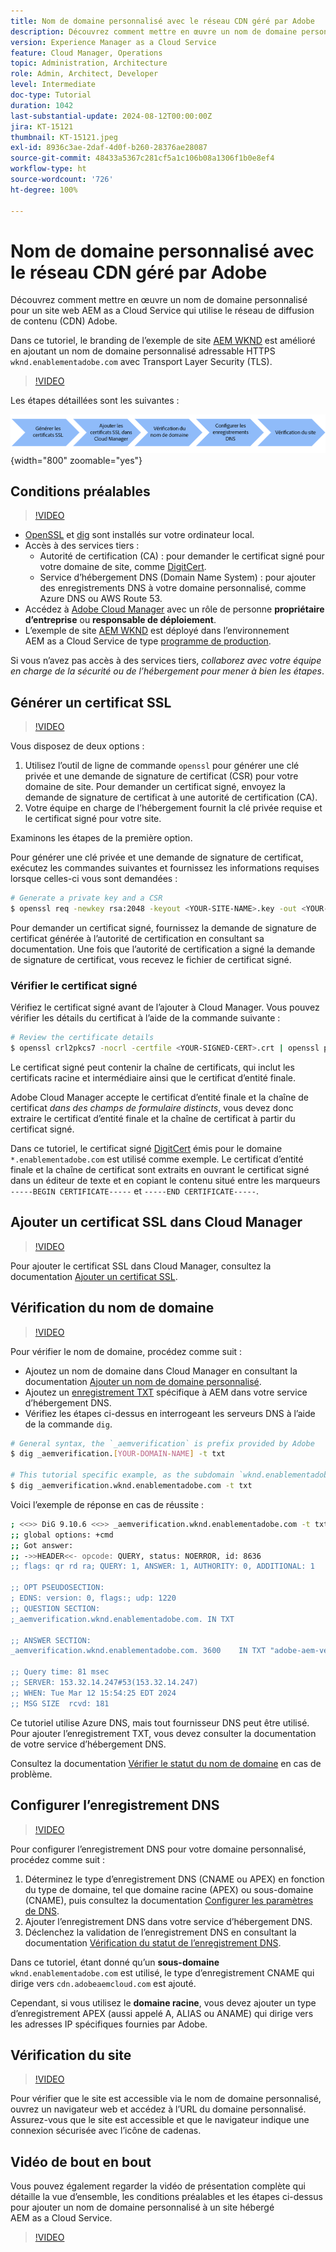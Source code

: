 ```yaml
---
title: Nom de domaine personnalisé avec le réseau CDN géré par Adobe
description: Découvrez comment mettre en œuvre un nom de domaine personnalisé sur le site web AEM as a Cloud Service qui utilise un réseau CDN géré par Adobe.
version: Experience Manager as a Cloud Service
feature: Cloud Manager, Operations
topic: Administration, Architecture
role: Admin, Architect, Developer
level: Intermediate
doc-type: Tutorial
duration: 1042
last-substantial-update: 2024-08-12T00:00:00Z
jira: KT-15121
thumbnail: KT-15121.jpeg
exl-id: 8936c3ae-2daf-4d0f-b260-28376ae28087
source-git-commit: 48433a5367c281cf5a1c106b08a1306f1b0e8ef4
workflow-type: ht
source-wordcount: '726'
ht-degree: 100%

---
```


# Nom de domaine personnalisé avec le réseau CDN géré par Adobe

Découvrez comment mettre en œuvre un nom de domaine personnalisé pour un site web AEM as a Cloud Service qui utilise le réseau de diffusion de contenu (CDN) Adobe.

Dans ce tutoriel, le branding de l’exemple de site [AEM WKND](https://github.com/adobe/aem-guides-wknd) est amélioré en ajoutant un nom de domaine personnalisé adressable HTTPS `wknd.enablementadobe.com` avec Transport Layer Security (TLS).

>[!VIDEO](https://video.tv.adobe.com/v/3427903?quality=12&learn=on)

Les étapes détaillées sont les suivantes :

![Nom de domaine personnalisé avec le réseau CDN Adobe](./assets/add-custom-domain-name-with-Adobe-CDN.png){width="800" zoomable="yes"}

## Conditions préalables

>[!VIDEO](https://video.tv.adobe.com/v/3427909?quality=12&learn=on)

- [OpenSSL](https://www.openssl.org/) et [dig](https://www.isc.org/blogs/dns-checker/) sont installés sur votre ordinateur local.
- Accès à des services tiers :
   - Autorité de certification (CA) : pour demander le certificat signé pour votre domaine de site, comme [DigitCert](https://www.digicert.com/).
   - Service d’hébergement DNS (Domain Name System) : pour ajouter des enregistrements DNS à votre domaine personnalisé, comme Azure DNS ou AWS Route 53.
- Accédez à [Adobe Cloud Manager](https://my.cloudmanager.adobe.com/) avec un rôle de personne **propriétaire d’entreprise** ou **responsable de déploiement**.
- L’exemple de site [AEM WKND](https://github.com/adobe/aem-guides-wknd) est déployé dans l’environnement AEM as a Cloud Service de type [programme de production](https://experienceleague.adobe.com/fr/docs/experience-manager-cloud-service/content/implementing/using-cloud-manager/programs/introduction-production-programs).

Si vous n’avez pas accès à des services tiers, _collaborez avec votre équipe en charge de la sécurité ou de l’hébergement pour mener à bien les étapes_.

## Générer un certificat SSL

>[!VIDEO](https://video.tv.adobe.com/v/3427908?quality=12&learn=on)

Vous disposez de deux options :

1. Utilisez l’outil de ligne de commande `openssl` pour générer une clé privée et une demande de signature de certificat (CSR) pour votre domaine de site. Pour demander un certificat signé, envoyez la demande de signature de certificat à une autorité de certification (CA).
1. Votre équipe en charge de l’hébergement fournit la clé privée requise et le certificat signé pour votre site.

Examinons les étapes de la première option.

Pour générer une clé privée et une demande de signature de certificat, exécutez les commandes suivantes et fournissez les informations requises lorsque celles-ci vous sont demandées :

```bash
# Generate a private key and a CSR
$ openssl req -newkey rsa:2048 -keyout <YOUR-SITE-NAME>.key -out <YOUR-SITE-NAME>.csr -nodes
```

Pour demander un certificat signé, fournissez la demande de signature de certificat générée à l’autorité de certification en consultant sa documentation. Une fois que l’autorité de certification a signé la demande de signature de certificat, vous recevez le fichier de certificat signé.

### Vérifier le certificat signé

Vérifiez le certificat signé avant de l’ajouter à Cloud Manager. Vous pouvez vérifier les détails du certificat à l’aide de la commande suivante :

```bash
# Review the certificate details
$ openssl crl2pkcs7 -nocrl -certfile <YOUR-SIGNED-CERT>.crt | openssl pkcs7 -print_certs -noout
```

Le certificat signé peut contenir la chaîne de certificats, qui inclut les certificats racine et intermédiaire ainsi que le certificat d’entité finale.

Adobe Cloud Manager accepte le certificat d’entité finale et la chaîne de certificat _dans des champs de formulaire distincts_, vous devez donc extraire le certificat d’entité finale et la chaîne de certificat à partir du certificat signé.

Dans ce tutoriel, le certificat signé [DigitCert](https://www.digicert.com/) émis pour le domaine `*.enablementadobe.com` est utilisé comme exemple. Le certificat d’entité finale et la chaîne de certificat sont extraits en ouvrant le certificat signé dans un éditeur de texte et en copiant le contenu situé entre les marqueurs `-----BEGIN CERTIFICATE-----` et `-----END CERTIFICATE-----`.

## Ajouter un certificat SSL dans Cloud Manager

>[!VIDEO](https://video.tv.adobe.com/v/3427906?quality=12&learn=on)

Pour ajouter le certificat SSL dans Cloud Manager, consultez la documentation [Ajouter un certificat SSL](https://experienceleague.adobe.com/fr/docs/experience-manager-cloud-service/content/implementing/using-cloud-manager/manage-ssl-certificates/add-ssl-certificate).

## Vérification du nom de domaine

>[!VIDEO](https://video.tv.adobe.com/v/3427905?quality=12&learn=on)

Pour vérifier le nom de domaine, procédez comme suit :

- Ajoutez un nom de domaine dans Cloud Manager en consultant la documentation [Ajouter un nom de domaine personnalisé](https://experienceleague.adobe.com/fr/docs/experience-manager-cloud-service/content/implementing/using-cloud-manager/custom-domain-names/add-custom-domain-name).
- Ajoutez un [enregistrement TXT](https://experienceleague.adobe.com/fr/docs/experience-manager-cloud-service/content/implementing/using-cloud-manager/custom-domain-names/add-text-record) spécifique à AEM dans votre service d’hébergement DNS.
- Vérifiez les étapes ci-dessus en interrogeant les serveurs DNS à l’aide de la commande `dig`.

```bash
# General syntax, the `_aemverification` is prefix provided by Adobe
$ dig _aemverification.[YOUR-DOMAIN-NAME] -t txt

# This tutorial specific example, as the subdomain `wknd.enablementadobe.com` is used
$ dig _aemverification.wknd.enablementadobe.com -t txt
```

Voici l’exemple de réponse en cas de réussite :

```bash
; <<>> DiG 9.10.6 <<>> _aemverification.wknd.enablementadobe.com -t txt
;; global options: +cmd
;; Got answer:
;; ->>HEADER<<- opcode: QUERY, status: NOERROR, id: 8636
;; flags: qr rd ra; QUERY: 1, ANSWER: 1, AUTHORITY: 0, ADDITIONAL: 1

;; OPT PSEUDOSECTION:
; EDNS: version: 0, flags:; udp: 1220
;; QUESTION SECTION:
;_aemverification.wknd.enablementadobe.com. IN TXT

;; ANSWER SECTION:
_aemverification.wknd.enablementadobe.com. 3600    IN TXT "adobe-aem-verification=wknd.enablementadobe.com/105881/991000/bef0e843-9280-4385-9984-357ed9a4217b"

;; Query time: 81 msec
;; SERVER: 153.32.14.247#53(153.32.14.247)
;; WHEN: Tue Mar 12 15:54:25 EDT 2024
;; MSG SIZE  rcvd: 181
```

Ce tutoriel utilise Azure DNS, mais tout fournisseur DNS peut être utilisé. Pour ajouter l’enregistrement TXT, vous devez consulter la documentation de votre service d’hébergement DNS.

Consultez la documentation [Vérifier le statut du nom de domaine](https://experienceleague.adobe.com/fr/docs/experience-manager-cloud-service/content/implementing/using-cloud-manager/custom-domain-names/check-domain-name-status) en cas de problème.

## Configurer l’enregistrement DNS

>[!VIDEO](https://video.tv.adobe.com/v/3427907?quality=12&learn=on)

Pour configurer l’enregistrement DNS pour votre domaine personnalisé, procédez comme suit :

1. Déterminez le type d’enregistrement DNS (CNAME ou APEX) en fonction du type de domaine, tel que domaine racine (APEX) ou sous-domaine (CNAME), puis consultez la documentation [Configurer les paramètres de DNS](https://experienceleague.adobe.com/fr/docs/experience-manager-cloud-service/content/implementing/using-cloud-manager/custom-domain-names/configure-dns-settings).
1. Ajouter l’enregistrement DNS dans votre service d’hébergement DNS.
1. Déclenchez la validation de l’enregistrement DNS en consultant la documentation [Vérification du statut de l’enregistrement DNS](https://experienceleague.adobe.com/fr/docs/experience-manager-cloud-service/content/implementing/using-cloud-manager/custom-domain-names/check-dns-record-status).

Dans ce tutoriel, étant donné qu’un **sous-domaine** `wknd.enablementadobe.com` est utilisé, le type d’enregistrement CNAME qui dirige vers `cdn.adobeaemcloud.com` est ajouté.

Cependant, si vous utilisez le **domaine racine**, vous devez ajouter un type d’enregistrement APEX (aussi appelé A, ALIAS ou ANAME) qui dirige vers les adresses IP spécifiques fournies par Adobe.

## Vérification du site

>[!VIDEO](https://video.tv.adobe.com/v/3427904?quality=12&learn=on)

Pour vérifier que le site est accessible via le nom de domaine personnalisé, ouvrez un navigateur web et accédez à l’URL du domaine personnalisé. Assurez-vous que le site est accessible et que le navigateur indique une connexion sécurisée avec l’icône de cadenas.

## Vidéo de bout en bout

Vous pouvez également regarder la vidéo de présentation complète qui détaille la vue d’ensemble, les conditions préalables et les étapes ci-dessus pour ajouter un nom de domaine personnalisé à un site hébergé AEM as a Cloud Service.

>[!VIDEO](https://video.tv.adobe.com/v/3427817?quality=12&learn=on)
